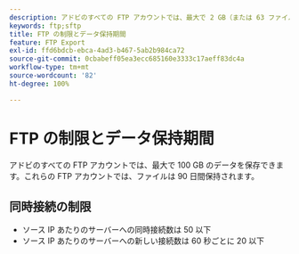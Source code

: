 ```yaml
---
description: アドビのすべての FTP アカウントでは、最大で 2 GB（または 63 ファイル）のデータを保存できます。これらの FTP アカウントでは、ファイルは 90 日間保持されます。
keywords: ftp;sftp
title: FTP の制限とデータ保持期間
feature: FTP Export
exl-id: ffd6bdcb-ebca-4ad3-b467-5ab2b984ca72
source-git-commit: 0cbabeff05ea3ecc685160e3333c17aeff83dc4a
workflow-type: tm+mt
source-wordcount: '82'
ht-degree: 100%

---
```


# FTP の制限とデータ保持期間

アドビのすべての FTP アカウントでは、最大で 100 GB のデータを保存できます。これらの FTP アカウントでは、ファイルは 90 日間保持されます。

## 同時接続の制限

* ソース IP あたりのサーバーへの同時接続数は 50 以下
* ソース IP あたりのサーバーへの新しい接続数は 60 秒ごとに 20 以下
